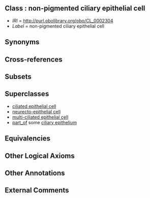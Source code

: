 
## Class : non-pigmented ciliary epithelial cell

 * *IRI* = http://purl.obolibrary.org/obo/CL_0002304
 * *Label* = non-pigmented ciliary epithelial cell

## Synonyms


## Cross-references


## Subsets


## Superclasses

 * [ciliated epithelial cell](../../CL/67/CL_0000067.md)
 * [neurecto-epithelial cell](../../CL/10/CL_0000710.md)
 * [multi-ciliated epithelial cell](../../CL/12/CL_0005012.md)
 * [part_of](../../BFO/50/BFO_0000050.md) some [ciliary epithelium](../../UBERON/78/UBERON_0001778.md)

## Equivalencies


## Other Logical Axioms


## Other Annotations


## External Comments

